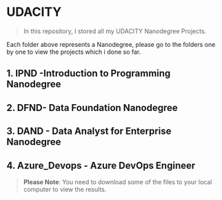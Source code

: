 # UDACITY

> In this repository, I stored all my UDACITY Nanodegree Projects.

Each folder above represents a Nanodegree, please go to the folders one by one to view the projects which i done so far.

## 1. IPND -Introduction to Programming Nanodegree
## 2. DFND- Data Foundation Nanodegree
## 3. DAND - Data Analyst for Enterprise Nanodegree
## 4. Azure_Devops - Azure DevOps Engineer

> **Please Note**: You need to download some of the files to your local computer to view the results.
